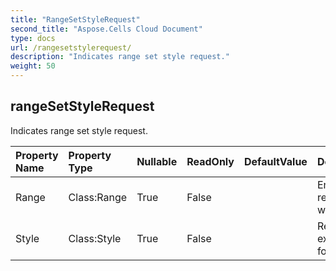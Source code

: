```yaml
---
title: "RangeSetStyleRequest"
second_title: "Aspose.Cells Cloud Document"
type: docs
url: /rangesetstylerequest/
description: "Indicates range set style request."
weight: 50
---
```


## **rangeSetStyleRequest**

Indicates range set style request. 

| Property Name | Property Type | Nullable |  ReadOnly | DefaultValue | Description | 
| :- | :- | :- |:- |  :- | :- |
| Range | Class:Range | True |  False |  | Encapsulates the object that represents a range of cells within a spreadsheet. |  
| Style | Class:Style | True |  False |  | Represents display style of excel document,such as font,color,alignment,border,etc.             |  

